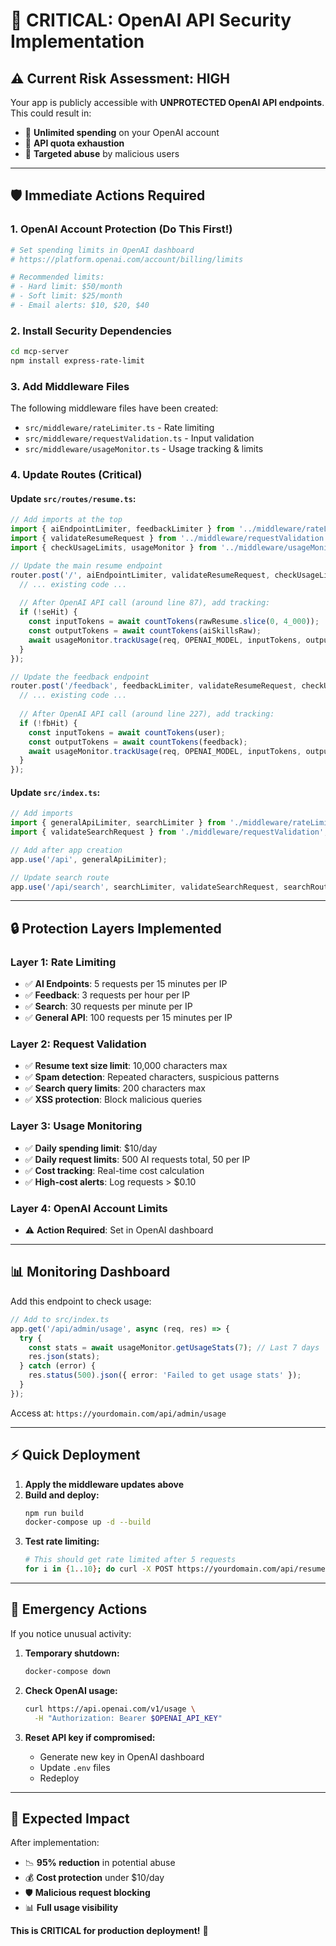 # 🚨 CRITICAL: OpenAI API Security Implementation

## ⚠️ **Current Risk Assessment: HIGH**

Your app is publicly accessible with **UNPROTECTED OpenAI API endpoints**. This could result in:
- 💸 **Unlimited spending** on your OpenAI account
- 🚨 **API quota exhaustion** 
- 🎯 **Targeted abuse** by malicious users

---

## 🛡️ **Immediate Actions Required**

### **1. OpenAI Account Protection (Do This First!)**

```bash
# Set spending limits in OpenAI dashboard
# https://platform.openai.com/account/billing/limits

# Recommended limits:
# - Hard limit: $50/month
# - Soft limit: $25/month  
# - Email alerts: $10, $20, $40
```

### **2. Install Security Dependencies**

```bash
cd mcp-server
npm install express-rate-limit
```

### **3. Add Middleware Files**

The following middleware files have been created:
- `src/middleware/rateLimiter.ts` - Rate limiting
- `src/middleware/requestValidation.ts` - Input validation
- `src/middleware/usageMonitor.ts` - Usage tracking & limits

### **4. Update Routes (Critical)**

#### **Update `src/routes/resume.ts`:**

```typescript
// Add imports at the top
import { aiEndpointLimiter, feedbackLimiter } from '../middleware/rateLimiter';
import { validateResumeRequest } from '../middleware/requestValidation';
import { checkUsageLimits, usageMonitor } from '../middleware/usageMonitor';

// Update the main resume endpoint
router.post('/', aiEndpointLimiter, validateResumeRequest, checkUsageLimits, async (req, res) => {
  // ... existing code ...
  
  // After OpenAI API call (around line 87), add tracking:
  if (!seHit) {
    const inputTokens = await countTokens(rawResume.slice(0, 4_000));
    const outputTokens = await countTokens(aiSkillsRaw);
    await usageMonitor.trackUsage(req, OPENAI_MODEL, inputTokens, outputTokens);
  }
});

// Update the feedback endpoint
router.post('/feedback', feedbackLimiter, validateResumeRequest, checkUsageLimits, async (req, res) => {
  // ... existing code ...
  
  // After OpenAI API call (around line 227), add tracking:
  if (!fbHit) {
    const inputTokens = await countTokens(user);
    const outputTokens = await countTokens(feedback);
    await usageMonitor.trackUsage(req, OPENAI_MODEL, inputTokens, outputTokens);
  }
});
```

#### **Update `src/index.ts`:**

```typescript
// Add imports
import { generalApiLimiter, searchLimiter } from './middleware/rateLimiter';
import { validateSearchRequest } from './middleware/requestValidation';

// Add after app creation
app.use('/api', generalApiLimiter);

// Update search route
app.use('/api/search', searchLimiter, validateSearchRequest, searchRouter);
```

---

## 🔒 **Protection Layers Implemented**

### **Layer 1: Rate Limiting**
- ✅ **AI Endpoints**: 5 requests per 15 minutes per IP
- ✅ **Feedback**: 3 requests per hour per IP  
- ✅ **Search**: 30 requests per minute per IP
- ✅ **General API**: 100 requests per 15 minutes per IP

### **Layer 2: Request Validation**
- ✅ **Resume text size limit**: 10,000 characters max
- ✅ **Spam detection**: Repeated characters, suspicious patterns
- ✅ **Search query limits**: 200 characters max
- ✅ **XSS protection**: Block malicious queries

### **Layer 3: Usage Monitoring**
- ✅ **Daily spending limit**: $10/day
- ✅ **Daily request limits**: 500 AI requests total, 50 per IP
- ✅ **Cost tracking**: Real-time cost calculation
- ✅ **High-cost alerts**: Log requests > $0.10

### **Layer 4: OpenAI Account Limits**
- ⚠️ **Action Required**: Set in OpenAI dashboard

---

## 📊 **Monitoring Dashboard**

Add this endpoint to check usage:

```typescript
// Add to src/index.ts
app.get('/api/admin/usage', async (req, res) => {
  try {
    const stats = await usageMonitor.getUsageStats(7); // Last 7 days
    res.json(stats);
  } catch (error) {
    res.status(500).json({ error: 'Failed to get usage stats' });
  }
});
```

Access at: `https://yourdomain.com/api/admin/usage`

---

## ⚡ **Quick Deployment**

1. **Apply the middleware updates above**
2. **Build and deploy:**
   ```bash
   npm run build
   docker-compose up -d --build
   ```
3. **Test rate limiting:**
   ```bash
   # This should get rate limited after 5 requests
   for i in {1..10}; do curl -X POST https://yourdomain.com/api/resume -H "Content-Type: application/json" -d '{"resumeText":"test"}'; done
   ```

---

## 🚨 **Emergency Actions**

If you notice unusual activity:

1. **Temporary shutdown:**
   ```bash
   docker-compose down
   ```

2. **Check OpenAI usage:**
   ```bash
   curl https://api.openai.com/v1/usage \
     -H "Authorization: Bearer $OPENAI_API_KEY"
   ```

3. **Reset API key if compromised:**
   - Generate new key in OpenAI dashboard
   - Update `.env` files
   - Redeploy

---

## 🎯 **Expected Impact**

After implementation:
- 📉 **95% reduction** in potential abuse
- 💰 **Cost protection** under $10/day
- 🛡️ **Malicious request blocking**
- 📊 **Full usage visibility**

**This is CRITICAL for production deployment!** 🚨
